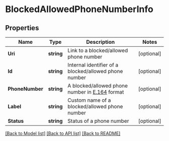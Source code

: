 # BlockedAllowedPhoneNumberInfo

## Properties

Name | Type | Description | Notes
------------ | ------------- | ------------- | -------------
**Uri** | **string** | Link to a blocked/allowed phone number | [optional] 
**Id** | **string** | Internal identifier of a blocked/allowed phone number | [optional] 
**PhoneNumber** | **string** | A blocked/allowed phone number in [E.164](https://www.itu.int/rec/T-REC-E.164-201011-I) format | [optional] 
**Label** | **string** | Custom name of a blocked/allowed phone number | [optional] 
**Status** | **string** | Status of a phone number | [optional] 

[[Back to Model list]](../README.md#documentation-for-models) [[Back to API list]](../README.md#documentation-for-api-endpoints) [[Back to README]](../README.md)


